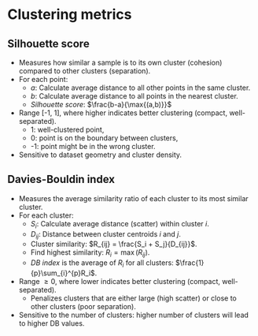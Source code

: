 # Clustering metrics

## Silhouette score
- Measures how similar a sample is to its own cluster (cohesion) compared to other clusters (separation). 
- For each point:
  - $a$: Calculate average distance to all other points in the same cluster. 
  - $b$: Calculate average distance to all points in the nearest cluster. 
  - *Silhouette score*: $\frac{b-a}{\max{(a,b)}}$
- Range [-1, 1], where higher indicates better clustering (compact, well-separated). 
  - 1: well-clustered point, 
  - 0: point is on the boundary between clusters, 
  - -1: point might be in the wrong cluster. 
- Sensitive to dataset geometry and cluster density. 

## Davies-Bouldin index
- Measures the average similarity ratio of each cluster to its most similar cluster. 
- For each cluster:
  - $S_i$: Calculate average distance (scatter) within cluster $i$. 
  - $D_{ij}$: Distance between cluster centroids $i$ and $j$. 
  - Cluster similarity: $R_{ij} = \frac{S_i + S_j}{D_{ij}}$. 
  - Find highest similarity: $R_i = \max{(R_{ij})}$. 
  - *DB index* is the average of $R_i$ for all clusters: $\frac{1}{p}\sum_{i}^{p}R_i$. 
- Range $\geq 0$, where lower indicates better clustering (compact, well-separated). 
  - Penalizes clusters that are either large (high scatter) or close to other clusters (poor separation). 
- Sensitive to the number of clusters: higher number of clusters will lead to higher DB values. 